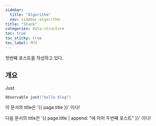 ```yaml
---
sidebar:
  title: "Algorithm"
  nav: sidebar-algorithm
title: "Stack"
categories: data-structure
toc: true
toc_sticky: true
toc_label: 목차
---
```


첫번째 포스트를 작성하고 있다.

## 개요

Just

```swift
Observable.just("hello blog")
```

이 문서의 title은 '{{ page.title }}' 이다!

다음 문서의 title은 '{{ page.title | append: "에 이어 두번째 포스트" }}' 이다!
